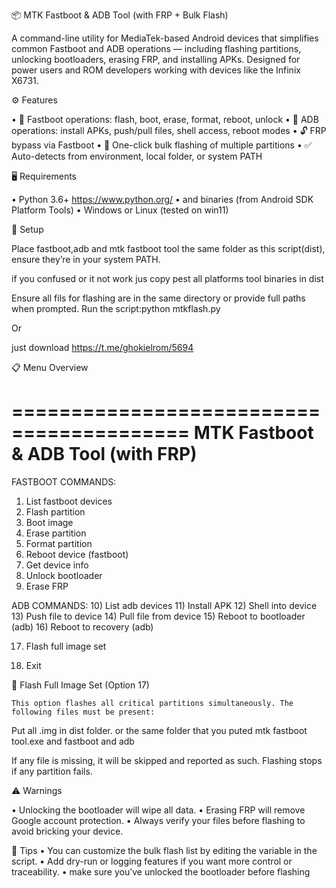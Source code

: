 📦 MTK Fastboot & ADB Tool (with FRP + Bulk Flash) 

A command-line utility for MediaTek-based Android devices that simplifies common Fastboot and ADB operations — including flashing partitions, unlocking bootloaders, erasing FRP, and installing APKs. Designed for power users and ROM developers working with devices like the Infinix X6731.

⚙️ Features 

 • 🔧 Fastboot operations: flash, boot, erase, format, reboot, unlock 
 • 📱 ADB operations: install APKs, push/pull files, shell access, reboot modes 
 • 🔓 FRP bypass via Fastboot 
 • 🚀 One-click bulk flashing of multiple partitions 
 • ✅ Auto-detects from environment, local folder, or system PATH

🖥️ Requirements 

 • Python 3.6+ https://www.python.org/ 
 • and binaries (from Android SDK Platform       Tools) 
 • Windows or Linux (tested on win11)

📁 Setup

   Place fastboot,adb and mtk fastboot tool  the same folder as this script(dist), 
 ensure they’re in your system PATH.
  
 if you confused or it not work jus copy pest all platforms tool binaries in dist 
   
  Ensure all fils for flashing are in the same directory or provide full paths when prompted.
  Run the script:python mtkflash.py
 
 Or 

 just download https://t.me/ghokielrom/5694


📋 Menu Overview

=========================================
   MTK Fastboot & ADB Tool (with FRP)
=========================================
FASTBOOT COMMANDS:
 1) List fastboot devices
 2) Flash partition
 3) Boot image
 4) Erase partition
 5) Format partition
 6) Reboot device (fastboot)
 7) Get device info
 8) Unlock bootloader
 9) Erase FRP

ADB COMMANDS:
10) List adb devices
11) Install APK
12) Shell into device
13) Push file to device
14) Pull file from device
15) Reboot to bootloader (adb)
16) Reboot to recovery (adb)

17) Flash full image set

 0) Exit


🚀 Flash Full Image Set (Option 17) 
    
    This option flashes all critical partitions simultaneously. The following files must be present:

Put all .img in dist folder. or the same folder that you puted mtk fastboot tool.exe and fastboot and adb 

If any file is missing, it will be skipped and reported as such. Flashing stops if any partition fails.

⚠️ Warnings
 
  • Unlocking the bootloader will wipe all data.
  • Erasing FRP will remove Google account protection.
  • Always verify your files before flashing to avoid bricking your device.

🧠 Tips
 • You can customize the bulk flash list by editing the variable in the script. 
 • Add dry-run or logging features if you want more control or traceability.
 • make sure you’ve unlocked the bootloader before flashing
 
 
 
